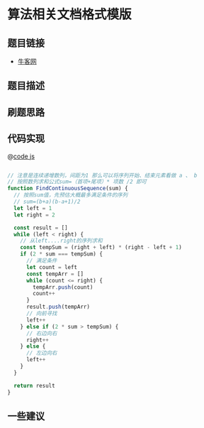 # 算法相关文档格式模版

## 题目链接

- [牛客网]()


## 题目描述

## 刷题思路

## 代码实现

@[code js](@code/algorithm/sword-point/双指针/findContinuousSequence.js)

```js

// 注意是连续递增数列，间距为1 那么可以将序列开始、结束元素看做 a 、 b
// 按照数列求和公式sum=（首项+尾项）* 项数 /2 即可
function FindContinuousSequence(sum) {
  // 按照sum值，先预估大概最多满足条件的序列
  // sum=(b+a)(b-a+1)/2
  let left = 1
  let right = 2

  const result = []
  while (left < right) {
    // 从left....right的序列求和
    const tempSum = (right + left) * (right - left + 1)
    if (2 * sum === tempSum) {
      // 满足条件
      let count = left
      const tempArr = []
      while (count <= right) {
        tempArr.push(count)
        count++
      }
      result.push(tempArr)
      // 向前寻找
      left++
    } else if (2 * sum > tempSum) {
      // 右边向右
      right++
    } else {
      // 左边向右
      left++
    }
  }

  return result
}


```

## 一些建议
